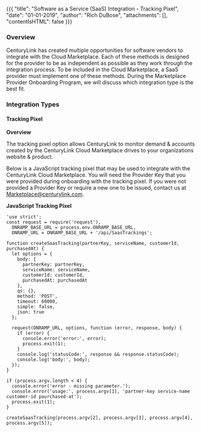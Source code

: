 {{{
"title": "Software as a Service (SaaS) Integration - Tracking Pixel",
"date": "01-01-2019",
"author": "Rich DuBose",
"attachments": [],
"contentIsHTML": false
}}}

### Overview

CenturyLink has created multiple opportunities for software vendors to integrate with the Cloud Marketplace. Each of these methods is designed for the provider to be as independent as possible as they work through the integration process.  To be included in the Cloud Marketplace, a SaaS provider must implement one of these methods. During the Marketplace Provider Onboarding Program, we will discuss which integration type is the best fit.

### Integration Types

#### Tracking Pixel

**Overview**

The tracking pixel option allows CenturyLink to monitor demand & accounts created by the CenturyLink Cloud Marketplace drives to your organizations website & product.

Below is a JavaScript tracking pixel that may be used to integrate with the CenturyLink Cloud Marketplace. You will need the Provider Key that you were provided during onboarding with the tracking pixel. If you were not provided a Provider Key or require a new one to be issued, contact us at [Marketplace@centurylink.com](mailto:Marketplace@centurylink.com).

**JavaScript Tracking Pixel**
```
'use strict';
const request = require('request'),
  ONRAMP_BASE_URL = process.env.ONRAMP_BASE_URL,
  ONRAMP_URL = ONRAMP_BASE_URL + '/api/SaasTrackings';

function createSaasTracking(partnerKey, serviceName, customerId, purchasedAt) {
  let options = {
    body: {
      partnerKey: partnerKey,
      serviceName: serviceName,
      customerId: customerId,
      purchasedAt: purchasedAt
    },
    qs: {},
    method: 'POST',
    timeout: 60000,
    simple: false,
    json: true
  };

  request(ONRAMP_URL, options, function (error, response, body) {
    if (error) {
      console.error('error:', error);
      process.exit(1);
    }
    console.log('statusCode:', response && response.statusCode);
    console.log('body:', body);
  });
}

if (process.argv.length < 4) {
  console.error('error - missing parameter.');
  console.error('usage:', process.argv[1], 'partner-key service-name customer-id paurchased-at');
  process.exit(1);
}

createSaasTracking(process.argv[2], process.argv[3], process.argv[4], process.argv[5]);
```
